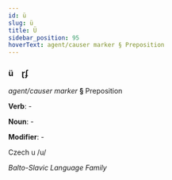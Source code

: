 ```yaml
---
id: ü
slug: ü
title: Ü
sidebar_position: 95
hoverText: agent/causer marker § Preposition
---
```


### ü&emsp;<span kind="abugida">ɽʄ</span>

*agent/causer marker* **§** Preposition

**Verb**: -

**Noun**: -

**Modifier**: -

Czech u /u/

*Balto-Slavic Language Family*